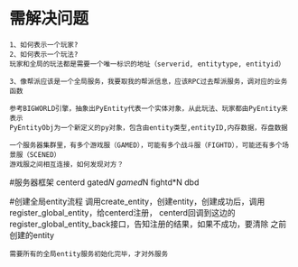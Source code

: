 # 需解决问题
    1、如何表示一个玩家?
    2、如何表示一个玩法?
    玩家和全局的玩法都是需要一个唯一标识的地址（serverid, entitytype, entityid）
    
    3、像帮派应该是一个全局服务，我要取我的帮派信息，应该RPC过去帮派服务，调对应的业务函数
    
    参考BIGWORLD引擎，抽象出PyEntity代表一个实体对象，从此玩法、玩家都由PyEntity来表示
    PyEntityObj为一个新定义的py对象，包含由entity类型,entityID,内存数据，存盘数据
    
    一个服务器集群里，有多个游戏服（GAMED），可能有多个战斗服（FIGHTD），可能还有多个场景服（SCENED）
    游戏服之间相互连接，如何发现对方？

#服务器框架
    centerd
    gated*N
    gamed*N
    fightd*N
    dbd

#创建全局entity流程
    调用create_entity，创建entity，创建成功后，调用register_global_entity，给centerd注册，
    centerd回调到这边的register_global_entity_back接口，告知注册的结果，如果不成功，要清除
    之前创建的entity
    
    需要所有的全局entity服务初始化完毕，才对外服务
